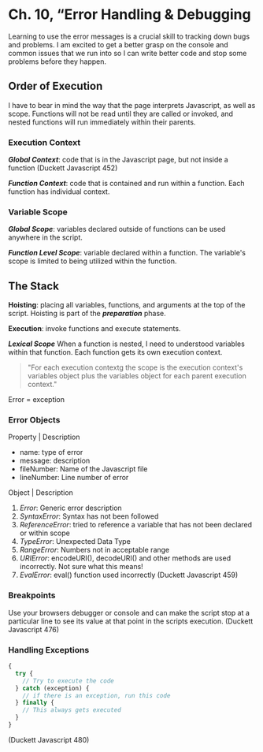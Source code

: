 # Ch. 10, “Error Handling & Debugging

Learning to use the error messages is a crucial skill to tracking down bugs and problems. I am excited to get a better grasp on the console and common issues that we run into so I can write better code and stop some problems before they happen.

## Order of Execution

I have to bear in mind the way that the page interprets Javascript, as well as scope. Functions will not be read until they are called or invoked, and nested functions will run immediately within their parents.

### **Execution Context**

***Global Context***: code that is in the Javascript page, but not inside a function (Duckett Javascript 452)

***Function Context***: code that is contained and run within a function. Each function has individual context.

### **Variable Scope**

***Global Scope***: variables declared outside of functions can be used anywhere in the script.

***Function Level Scope***: variable declared within a function. The variable's scope is limited to being utilized within the function.

## The Stack

**Hoisting**: placing all variables, functions, and arguments at the top of the script. Hoisting is part of the ***preparation*** phase.

**Execution**: invoke functions and execute statements.

***Lexical Scope***
When a function is nested, I need to understood variables within that function. Each function gets its own execution context.

>"For each execution contextg the scope is the execution context's variables object plus the variables object for each parent execution context."

Error = exception

### Error Objects

Property | Description

- name: type of error
- message: description
- fileNumber: Name of the Javascript file
- lineNumber: Line number of error

Object | Description

1. *Error*: Generic error description
2. *SyntaxError*: Syntax has not been followed
3. *ReferenceError*: tried to reference a variable that has not been declared or within scope
4. *TypeError*: Unexpected Data Type
5. *RangeError*: Numbers not in acceptable range
6. *URIError*: encodeURI(), decodeURI() and other methods are used incorrectly. Not sure what this means!
7. *EvalError*: eval() function used incorrectly (Duckett Javascript 459)

### Breakpoints

Use your browsers debugger or console and can make the script stop at a particular line to see its value at that point in the scripts execution. (Duckett Javascript 476)

### Handling Exceptions

``` javascript
{
  try {
    // Try to execute the code
  } catch (exception) {
    // if there is an exception, run this code
  } finally {
    // This always gets executed
  }
}
```

(Duckett Javascript 480)
